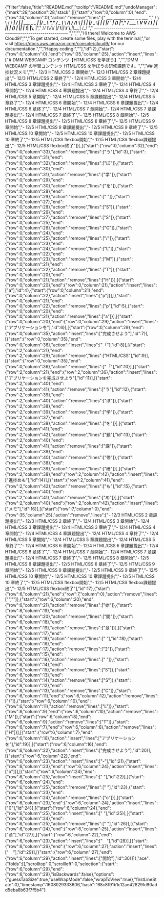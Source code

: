 {"filter":false,"title":"README.md","tooltip":"/README.md","undoManager":{"mark":28,"position":28,"stack":[[{"start":{"row":0,"column":0},"end":{"row":14,"column":0},"action":"remove","lines":["         ___        ______     ____ _                 _  ___  ","        / \\ \\      / / ___|   / ___| | ___  _   _  __| |/ _ \\ ","       / _ \\ \\ /\\ / /\\___ \\  | |   | |/ _ \\| | | |/ _` | (_) |","      / ___ \\ V  V /  ___) | | |___| | (_) | |_| | (_| |\\__, |","     /_/   \\_\\_/\\_/  |____/   \\____|_|\\___/ \\__,_|\\__,_|  /_/ "," ----------------------------------------------------------------- ","","","Hi there! Welcome to AWS Cloud9!","","To get started, create some files, play with the terminal,","or visit https://docs.aws.amazon.com/console/cloud9/ for our documentation.","","Happy coding!",""],"id":2},{"start":{"row":0,"column":0},"end":{"row":35,"column":25},"action":"insert","lines":["# DMM WEBCAMP コンテンツ【HTML/CSS を学ぼう】","","DMM WEBCAMP の学習コンテンツ HTML/CSS を学ぼうの研修課題です。","","## 進捗状況メモ","","- 12/3 HTML/CSS 2 章開始","- 12/3 HTML/CSS 2 章課題提出","- 12/3 HTML/CSS 2 章終了","- 12/4 HTML/CSS 3 章開始","- 12/4 HTML/CSS 3 章課題提出","- 12/4 HTML/CSS 3 章終了","- 12/4 HTML/CSS 4 章開始","- 12/4 HTML/CSS 4 章課題提出","- 12/4 HTML/CSS 4 章終了","- 12/4 HTML/CSS 5 章開始","- 12/4 HTML/CSS 5 章課題提出","- 12/4 HTML/CSS 5 章終了","- 12/4 HTML/CSS 6 章開始","- 12/4 HTML/CSS 6 章課題提出","- 12/4 HTML/CSS 6 章終了","- 12/4 HTML/CSS 7 章開始","- 12/4 HTML/CSS 7 章課題提出","- 12/4 HTML/CSS 7 章終了","- 12/5 HTML/CSS 8 章開始","- 12/5 HTML/CSS 8 章課題提出","- 12/5 HTML/CSS 8 章終了","- 12/5 HTML/CSS 9 章開始","- 12/5 HTML/CSS 9 章課題提出","- 12/5 HTML/CSS 9 章終了","- 12/5 HTML/CSS 10 章開始","- 12/5 HTML/CSS 10 章課題提出","- 12/5 HTML/CSS 10 章終了","- 12/5 HTML/CSS flexbox開始","- 12/5 HTML/CSS flexbox課題提出","- 12/5 HTML/CSS flexbox終了"]}],[{"start":{"row":0,"column":32},"end":{"row":0,"column":33},"action":"remove","lines":["う"],"id":3},{"start":{"row":0,"column":31},"end":{"row":0,"column":32},"action":"remove","lines":["ぼ"]},{"start":{"row":0,"column":30},"end":{"row":0,"column":31},"action":"remove","lines":["学"]},{"start":{"row":0,"column":29},"end":{"row":0,"column":30},"action":"remove","lines":["を"]},{"start":{"row":0,"column":28},"end":{"row":0,"column":29},"action":"remove","lines":[" "]},{"start":{"row":0,"column":27},"end":{"row":0,"column":28},"action":"remove","lines":["S"]},{"start":{"row":0,"column":26},"end":{"row":0,"column":27},"action":"remove","lines":["S"]},{"start":{"row":0,"column":25},"end":{"row":0,"column":26},"action":"remove","lines":["C"]},{"start":{"row":0,"column":24},"end":{"row":0,"column":25},"action":"remove","lines":["/"]},{"start":{"row":0,"column":23},"end":{"row":0,"column":24},"action":"remove","lines":["L"]},{"start":{"row":0,"column":22},"end":{"row":0,"column":23},"action":"remove","lines":["M"]},{"start":{"row":0,"column":21},"end":{"row":0,"column":22},"action":"remove","lines":["T"]},{"start":{"row":0,"column":20},"end":{"row":0,"column":21},"action":"remove","lines":["H"]}],[{"start":{"row":0,"column":20},"end":{"row":0,"column":21},"action":"insert","lines":["a"],"id":4},{"start":{"row":0,"column":21},"end":{"row":0,"column":22},"action":"insert","lines":["p"]}],[{"start":{"row":0,"column":21},"end":{"row":0,"column":22},"action":"remove","lines":["p"],"id":5},{"start":{"row":0,"column":20},"end":{"row":0,"column":21},"action":"remove","lines":["a"]}],[{"start":{"row":0,"column":20},"end":{"row":0,"column":29},"action":"insert","lines":["アプリケーションを"],"id":6}],[{"start":{"row":0,"column":29},"end":{"row":0,"column":35},"action":"insert","lines":["完成させよう"],"id":7}],[{"start":{"row":0,"column":35},"end":{"row":0,"column":36},"action":"insert","lines":["「"],"id":8}],[{"start":{"row":2,"column":21},"end":{"row":2,"column":29},"action":"remove","lines":["HTML/CSS"],"id":9}],[{"start":{"row":0,"column":35},"end":{"row":0,"column":36},"action":"remove","lines":["「"],"id":10}],[{"start":{"row":2,"column":21},"end":{"row":2,"column":36},"action":"insert","lines":["アプリケーションを完成させよう"],"id":11}],[{"start":{"row":2,"column":40},"end":{"row":2,"column":41},"action":"remove","lines":["う"],"id":12},{"start":{"row":2,"column":39},"end":{"row":2,"column":40},"action":"remove","lines":["ぼ"]},{"start":{"row":2,"column":38},"end":{"row":2,"column":39},"action":"remove","lines":["学"]},{"start":{"row":2,"column":37},"end":{"row":2,"column":38},"action":"remove","lines":["を"]}],[{"start":{"row":2,"column":41},"end":{"row":2,"column":42},"action":"remove","lines":["題"],"id":13},{"start":{"row":2,"column":40},"end":{"row":2,"column":41},"action":"remove","lines":["課"]},{"start":{"row":2,"column":39},"end":{"row":2,"column":40},"action":"remove","lines":["修"]},{"start":{"row":2,"column":38},"end":{"row":2,"column":39},"action":"remove","lines":["研"]}],[{"start":{"row":2,"column":38},"end":{"row":2,"column":42},"action":"insert","lines":["進捗めも"],"id":14}],[{"start":{"row":2,"column":41},"end":{"row":2,"column":42},"action":"remove","lines":["も"],"id":15},{"start":{"row":2,"column":40},"end":{"row":2,"column":41},"action":"remove","lines":["め"]}],[{"start":{"row":2,"column":40},"end":{"row":2,"column":42},"action":"insert","lines":["メモ"],"id":16}],[{"start":{"row":7,"column":0},"end":{"row":35,"column":25},"action":"remove","lines":["- 12/3 HTML/CSS 2 章課題提出","- 12/3 HTML/CSS 2 章終了","- 12/4 HTML/CSS 3 章開始","- 12/4 HTML/CSS 3 章課題提出","- 12/4 HTML/CSS 3 章終了","- 12/4 HTML/CSS 4 章開始","- 12/4 HTML/CSS 4 章課題提出","- 12/4 HTML/CSS 4 章終了","- 12/4 HTML/CSS 5 章開始","- 12/4 HTML/CSS 5 章課題提出","- 12/4 HTML/CSS 5 章終了","- 12/4 HTML/CSS 6 章開始","- 12/4 HTML/CSS 6 章課題提出","- 12/4 HTML/CSS 6 章終了","- 12/4 HTML/CSS 7 章開始","- 12/4 HTML/CSS 7 章課題提出","- 12/4 HTML/CSS 7 章終了","- 12/5 HTML/CSS 8 章開始","- 12/5 HTML/CSS 8 章課題提出","- 12/5 HTML/CSS 8 章終了","- 12/5 HTML/CSS 9 章開始","- 12/5 HTML/CSS 9 章課題提出","- 12/5 HTML/CSS 9 章終了","- 12/5 HTML/CSS 10 章開始","- 12/5 HTML/CSS 10 章課題提出","- 12/5 HTML/CSS 10 章終了","- 12/5 HTML/CSS flexbox開始","- 12/5 HTML/CSS flexbox課題提出","- 12/5 HTML/CSS flexbox終了"],"id":17},{"start":{"row":6,"column":21},"end":{"row":7,"column":0},"action":"remove","lines":["",""]},{"start":{"row":6,"column":20},"end":{"row":6,"column":21},"action":"remove","lines":["始"]},{"start":{"row":6,"column":19},"end":{"row":6,"column":20},"action":"remove","lines":["開"]},{"start":{"row":6,"column":18},"end":{"row":6,"column":19},"action":"remove","lines":["章"]}],[{"start":{"row":6,"column":17},"end":{"row":6,"column":18},"action":"remove","lines":[" "],"id":18},{"start":{"row":6,"column":16},"end":{"row":6,"column":17},"action":"remove","lines":["2"]},{"start":{"row":6,"column":15},"end":{"row":6,"column":16},"action":"remove","lines":[" "]},{"start":{"row":6,"column":14},"end":{"row":6,"column":15},"action":"remove","lines":["S"]},{"start":{"row":6,"column":13},"end":{"row":6,"column":14},"action":"remove","lines":["S"]},{"start":{"row":6,"column":12},"end":{"row":6,"column":13},"action":"remove","lines":["C"]},{"start":{"row":6,"column":11},"end":{"row":6,"column":12},"action":"remove","lines":["/"]},{"start":{"row":6,"column":10},"end":{"row":6,"column":11},"action":"remove","lines":["L"]},{"start":{"row":6,"column":9},"end":{"row":6,"column":10},"action":"remove","lines":["M"]},{"start":{"row":6,"column":8},"end":{"row":6,"column":9},"action":"remove","lines":["T"]},{"start":{"row":6,"column":7},"end":{"row":6,"column":8},"action":"remove","lines":["H"]}],[{"start":{"row":6,"column":7},"end":{"row":6,"column":16},"action":"insert","lines":["アプリケーションを"],"id":19}],[{"start":{"row":6,"column":16},"end":{"row":6,"column":22},"action":"insert","lines":["完成させよう"],"id":20}],[{"start":{"row":6,"column":22},"end":{"row":6,"column":23},"action":"insert","lines":["-"],"id":21},{"start":{"row":6,"column":23},"end":{"row":6,"column":24},"action":"insert","lines":["o"]}],[{"start":{"row":6,"column":24},"end":{"row":6,"column":25},"action":"insert","lines":[" "],"id":22}],[{"start":{"row":6,"column":24},"end":{"row":6,"column":25},"action":"remove","lines":[" "],"id":23},{"start":{"row":6,"column":23},"end":{"row":6,"column":24},"action":"remove","lines":["o"]}],[{"start":{"row":6,"column":23},"end":{"row":6,"column":24},"action":"insert","lines":["0"],"id":24}],[{"start":{"row":6,"column":24},"end":{"row":6,"column":25},"action":"insert","lines":[" "],"id":25}],[{"start":{"row":6,"column":24},"end":{"row":6,"column":25},"action":"remove","lines":[" "],"id":26}],[{"start":{"row":6,"column":24},"end":{"row":6,"column":25},"action":"insert","lines":["章"],"id":27}],[{"start":{"row":6,"column":22},"end":{"row":6,"column":23},"action":"insert","lines":["　"],"id":28}],[{"start":{"row":6,"column":26},"end":{"row":6,"column":27},"action":"insert","lines":["　"],"id":29}],[{"start":{"row":6,"column":27},"end":{"row":6,"column":29},"action":"insert","lines":["開始"],"id":30}]]},"ace":{"folds":[],"scrolltop":0,"scrollleft":0,"selection":{"start":{"row":6,"column":29},"end":{"row":6,"column":29},"isBackwards":false},"options":{"guessTabSize":true,"useWrapMode":false,"wrapToView":true},"firstLineState":0},"timestamp":1608029333606,"hash":"68c8f91b1c12ae42829fd80add5eba8b63f7f5b4"}